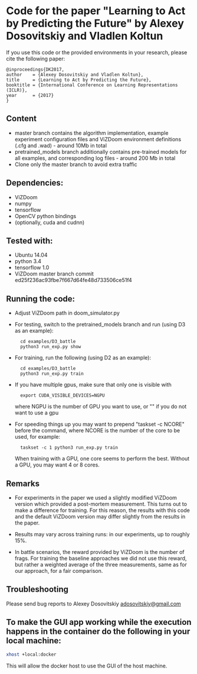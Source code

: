 # Code for the paper "Learning to Act by Predicting the Future" by Alexey Dosovitskiy and Vladlen Koltun

If you use this code or the provided environments in your research, please cite the following paper:

    @inproceedings{DK2017,
    author    = {Alexey Dosovitskiy and Vladlen Koltun},
    title     = {Learning to Act by Predicting the Future},
    booktitle = {International Conference on Learning Representations (ICLR)},
    year      = {2017}
    }

## Content

- master branch contains the algorithm implementation, example experiment configuration files and ViZDoom environment definitions (.cfg and .wad) - around 10Mb in total
- pretrained_models branch additionally contains pre-trained models for all examples, and corresponding log files - around 200 Mb in total
- Clone only the master branch to avoid extra traffic

## Dependencies:
- ViZDoom
- numpy
- tensorflow
- OpenCV python bindings
- (optionally, cuda and cudnn)

## Tested with: 
- Ubuntu 14.04
- python 3.4
- tensorflow 1.0
- ViZDoom master branch commit ed25f236ac93fbe7f667d64fe48d733506ce51f4

## Running the code:
- Adjust ViZDoom path in doom_simulator.py
- For testing, switch to the pretrained_models branch and run (using D3 as an example):

        cd examples/D3_battle
        python3 run_exp.py show

- For training, run the following (using D2 as an example):

        cd examples/D3_battle
        python3 run_exp.py train

- If you have multiple gpus, make sure that only one is visible with

        export CUDA_VISIBLE_DEVICES=NGPU

    where NGPU is the number of GPU you want to use, or "" if you do not want to use a gpu

- For speeding things up you may want to prepend "taskset -c NCORE" before the command, where NCORE is the number of the core to be used, for example:

        taskset -c 1 python3 run_exp.py train

  When training with a GPU, one core seems to perform the best. Without a GPU, you may want 4 or 8 cores.

## Remarks

- For experiments in the paper we used a slightly modified ViZDoom version which provided a post-mortem measurement. This turns out to make a difference for training. For this reason, the results with this code and the default ViZDoom version may differ slightly from the results in the paper.

- Results may vary across training runs: in our experiments, up to roughly 15%.

- In battle scenarios, the reward provided by ViZDoom is the number of frags. For training the baseline approaches we did not use this reward, but rather a weighted average of the three measurements, same as for our approach, for a fair comparison.

## Troubleshooting

Please send bug reports to Alexey Dosovitskiy <adosovitskiy@gmail.com>

## To make the GUI app working while the execution happens in the container do the following in your local machine:
```bash
xhost +local:docker
```
This will allow the docker host to use the GUI of the host machine.
